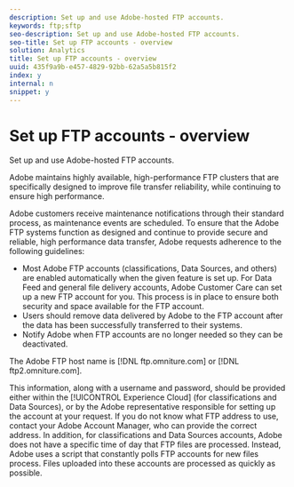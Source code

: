 ```yaml
---
description: Set up and use Adobe-hosted FTP accounts.
keywords: ftp;sftp
seo-description: Set up and use Adobe-hosted FTP accounts.
seo-title: Set up FTP accounts - overview
solution: Analytics
title: Set up FTP accounts - overview
uuid: 435f9a9b-e457-4829-92bb-62a5a5b815f2
index: y
internal: n
snippet: y
---
```


# Set up FTP accounts - overview

Set up and use Adobe-hosted FTP accounts.

Adobe maintains highly available, high-performance FTP clusters that are specifically designed to improve file transfer reliability, while continuing to ensure high performance.

Adobe customers receive maintenance notifications through their standard process, as maintenance events are scheduled. To ensure that the Adobe FTP systems function as designed and continue to provide secure and reliable, high performance data transfer, Adobe requests adherence to the following guidelines:

* Most Adobe FTP accounts (classifications, Data Sources, and others) are enabled automatically when the given feature is set up. For Data Feed and general file delivery accounts, Adobe Customer Care can set up a new FTP account for you. This process is in place to ensure both security and space available for the FTP account. 
* Users should remove data delivered by Adobe to the FTP account after the data has been successfully transferred to their systems. 
* Notify Adobe when FTP accounts are no longer needed so they can be deactivated.

The Adobe FTP host name is [!DNL ftp.omniture.com] or [!DNL ftp2.omniture.com].

This information, along with a username and password, should be provided either within the [!UICONTROL Experience Cloud] (for classifications and Data Sources), or by the Adobe representative responsible for setting up the account at your request. If you do not know what FTP address to use, contact your Adobe Account Manager, who can provide the correct address. In addition, for classifications and Data Sources accounts, Adobe does not have a specific time of day that FTP files are processed. Instead, Adobe uses a script that constantly polls FTP accounts for new files process. Files uploaded into these accounts are processed as quickly as possible. 
